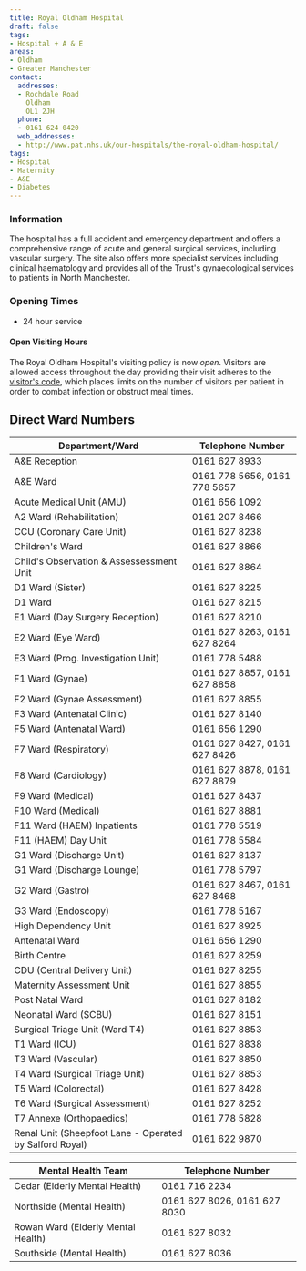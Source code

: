 ```yaml
---
title: Royal Oldham Hospital
draft: false
tags:
- Hospital + A & E
areas:
- Oldham
- Greater Manchester
contact:
  addresses:
  - Rochdale Road
    Oldham
    OL1 2JH
  phone:
  - 0161 624 0420
  web_addresses:
  - http://www.pat.nhs.uk/our-hospitals/the-royal-oldham-hospital/
tags:
- Hospital
- Maternity
- A&E
- Diabetes
---
```


### Information

The hospital has a full accident and emergency department and offers a
comprehensive range of acute and general surgical services, including vascular
surgery. The site also offers more specialist services including clinical
haematology and provides all of the Trust's gynaecological services to patients
in North Manchester.

### Opening Times
* 24 hour service

#### Open Visiting Hours

The Royal Oldham Hospital's visiting policy is now *open*. Visitors are allowed
access throughout the day providing their visit adheres to the [visitor's
code](http://www.pat.nhs.uk/patients-and-visitors/Bedside%20booklet.PDF), which
places limits on the number of visitors per patient in order to combat
infection or obstruct meal times.

## Direct Ward Numbers

| Department/Ward                                         | Telephone Number              |
| ----------------                                        | ----------------              |
| A&E Reception                                           | 0161 627 8933                 |
| A&E Ward                                                | 0161 778 5656, 0161 778 5657  |
| Acute Medical Unit (AMU)                                | 0161 656 1092                 |
| A2 Ward (Rehabilitation)                                | 0161 207 8466                 |
| CCU (Coronary Care Unit)                                | 0161 627 8238                 |
| Children's Ward                                         | 0161 627 8866                 |
| Child's Observation & Assessessment Unit                | 0161 627 8864                 |
| D1 Ward (Sister)                                        | 0161 627 8225                 |
| D1 Ward                                                 | 0161 627 8215                 |
| E1 Ward (Day Surgery Reception)                         | 0161 627 8210                 |
| E2 Ward (Eye Ward)                                      | 0161 627 8263, 0161 627 8264  |
| E3 Ward (Prog. Investigation Unit)                      | 0161 778 5488                 |
| F1 Ward (Gynae)                                         | 0161 627 8857, 0161 627 8858  |
| F2 Ward (Gynae Assessment)                              | 0161 627 8855                 |
| F3 Ward (Antenatal Clinic)                              | 0161 627 8140                 |
| F5 Ward (Antenatal Ward)                                | 0161 656 1290                 |
| F7 Ward (Respiratory)                                   | 0161 627 8427,  0161 627 8426 |
| F8 Ward (Cardiology)                                    | 0161 627 8878, 0161 627 8879  |
| F9 Ward (Medical)                                       | 0161 627 8437                 |
| F10 Ward (Medical)                                      | 0161 627 8881                 |
| F11 Ward (HAEM) Inpatients                              | 0161 778 5519                 |
| F11 (HAEM) Day Unit                                     | 0161 778 5584                 |
| G1 Ward (Discharge Unit)                                | 0161 627 8137                 |
| G1 Ward (Discharge Lounge)                              | 0161 778 5797                 |
| G2 Ward (Gastro)                                        | 0161 627 8467, 0161 627 8468  |
| G3 Ward (Endoscopy)                                     | 0161 778 5167                 |
| High Dependency Unit                                    | 0161 627 8925                 |
| Antenatal Ward                                          | 0161 656 1290                 |
| Birth Centre                                            | 0161 627 8259                 |
| CDU (Central Delivery Unit)                             | 0161 627 8255                 |
| Maternity Assessment Unit                               | 0161 627 8855                 |
| Post Natal Ward                                         | 0161 627 8182                 |
| Neonatal Ward (SCBU)                                    | 0161 627 8151                 |
| Surgical Triage Unit (Ward T4)                          | 0161 627 8853                 |
| T1 Ward (ICU)                                           | 0161 627 8838                 |
| T3 Ward (Vascular)                                      | 0161 627 8850                 |
| T4 Ward (Surgical Triage Unit)                          | 0161 627 8853                 |
| T5 Ward (Colorectal)                                    | 0161 627 8428                 |
| T6 Ward (Surgical Assessment)                           | 0161 627 8252                 |
| T7 Annexe (Orthopaedics)                                | 0161 778 5828                 |
| Renal Unit (Sheepfoot Lane - Operated by Salford Royal) | 0161 622 9870                 |

| Mental Health Team                 | Telephone Number             |
| ----------------                   | ----------------             |
| Cedar (Elderly Mental Health)      | 0161 716 2234                |
| Northside (Mental Health)          | 0161 627 8026, 0161 627 8030 |
| Rowan Ward (Elderly Mental Health) | 0161 627 8032                |
| Southside (Mental Health)          | 0161 627 8036                |
